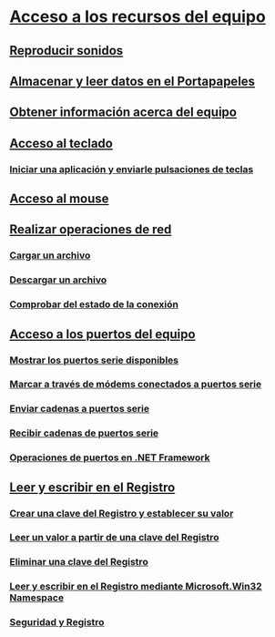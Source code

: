 # [Acceso a los recursos del equipo](computer-resources.md)
## [Reproducir sonidos](playing-sounds.md)
## [Almacenar y leer datos en el Portapapeles](storing-data-to-and-reading-from-the-clipboard.md)
## [Obtener información acerca del equipo](getting-information-about-the-computer.md)
## [Acceso al teclado](accessing-the-keyboard.md)
### [Iniciar una aplicación y enviarle pulsaciones de teclas](how-to-start-an-application-and-send-it-keystrokes.md)
## [Acceso al mouse](accessing-the-mouse.md)
## [Realizar operaciones de red](performing-network-operations.md)
### [Cargar un archivo](how-to-upload-a-file.md)
### [Descargar un archivo](how-to-download-a-file.md)
### [Comprobar del estado de la conexión](how-to-check-connection-status.md)
## [Acceso a los puertos del equipo](accessing-the-computer-s-ports.md)
### [Mostrar los puertos serie disponibles](how-to-show-available-serial-ports.md)
### [Marcar a través de módems conectados a puertos serie](how-to-dial-modems-attached-to-serial-ports.md)
### [Enviar cadenas a puertos serie](how-to-send-strings-to-serial-ports.md)
### [Recibir cadenas de puertos serie](how-to-receive-strings-from-serial-ports.md)
### [Operaciones de puertos en .NET Framework](port-operations-in-the-net-framework.md)
## [Leer y escribir en el Registro](reading-from-and-writing-to-the-registry.md)
### [Crear una clave del Registro y establecer su valor](how-to-create-a-registry-key-and-set-its-value.md)
### [Leer un valor a partir de una clave del Registro](how-to-read-a-value-from-a-registry-key.md)
### [Eliminar una clave del Registro](how-to-delete-a-registry-key.md)
### [Leer y escribir en el Registro mediante Microsoft.Win32 Namespace](reading-from-and-writing-to-the-registry-using-the-microsoft-win32-namespace.md)
### [Seguridad y Registro](security-and-the-registry.md)